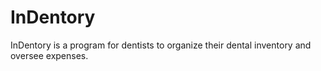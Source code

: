 # InDentory
InDentory is a program for dentists to organize their dental inventory and oversee expenses.
